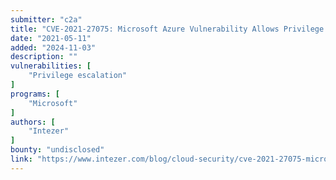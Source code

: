 ```yaml
---
submitter: "c2a"
title: "CVE-2021-27075: Microsoft Azure Vulnerability Allows Privilege Escalation and Leak of Private Data"
date: "2021-05-11"
added: "2024-11-03"
description: ""
vulnerabilities: [
    "Privilege escalation"
]
programs: [
    "Microsoft"
]
authors: [
    "Intezer"
]
bounty: "undisclosed"
link: "https://www.intezer.com/blog/cloud-security/cve-2021-27075-microsoft-azure-vulnerability-allows-privilege-escalation-and-leak-of-data/"
---
```




